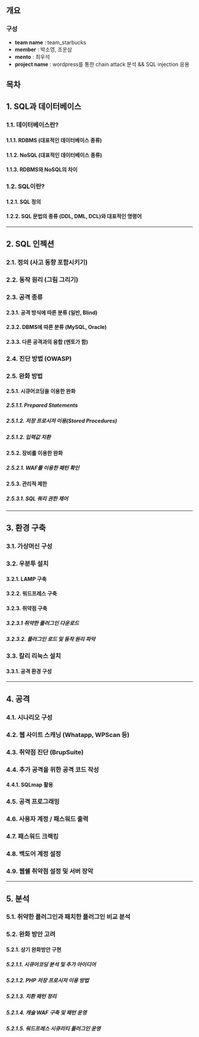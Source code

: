 
## 개요
### 구성
- __team name__ : team_starbucks
- __member__ : 박소영, 조운삼
- __mento__ : 최우석
- __project name__ : wordpress를 통한 chain attack 분석 && SQL injection 응용

## 목차

## 1. SQL과 데이터베이스
### 1.1. 데이터베이스란?
#### 1.1.1. RDBMS (대표적인 데이터베이스 종류)
#### 1.1.2. NoSQL (대표적인 데이터베이스 종류)
#### 1.1.3. RDBMS와 NoSQL의 차이
### 1.2. SQL이란?
#### 1.2.1. SQL 정의
#### 1.2.2. SQL 문법의 종류 (DDL, DML, DCL)와 대표적인 명령어

----------

## 2. SQL 인젝션
### 2.1. 정의 (사고 동향 포함시키기)
### 2.2. 동작 원리 (그림 그리기)
### 2.3. 공격 종류
#### 2.3.1. 공격 방식에 따른 분류 (일반, Blind)
#### 2.3.2. DBMS에 따른 분류 (MySQL, Oracle)
#### 2.3.3. 다른 공격과의 융합 (멘토가 함)
### 2.4. 진단 방법 (OWASP)
### 2.5. 완화 방법
#### 2.5.1. 시큐어코딩을 이용한 완화
##### 2.5.1.1. Prepared Statements
##### 2.5.1.2. 저장 프로시저 이용(Stored Procedures)
##### 2.5.1.2. 입력값 치환
#### 2.5.2. 장비를 이용한 완화
##### 2.5.2.1. WAF를 이용한 패턴 확인
#### 2.5.3. 관리적 제한
##### 2.5.3.1. SQL 쿼리 권한 제어

----------

## 3. 환경 구축
### 3.1. 가상머신 구성
### 3.2. 우분투 설치
#### 3.2.1. LAMP 구축
#### 3.2.2. 워드프레스 구축
#### 3.2.3. 취약점 구축
##### 3.2.3.1 취약한 플러그인 다운로드
##### 3.2.3.2. 플러그인 로드 및 동작 원리 파악
### 3.3. 칼리 리눅스 설치
#### 3.3.1. 공격 환경 구성

----------

## 4. 공격
### 4.1. 시나리오 구성
### 4.2. 웹 사이트 스캐닝 (Whatapp, WPScan 등)
### 4.3. 취약점 진단 (BrupSuite)
### 4.4. 추가 공격을 위한 공격 코드 작성
#### 4.4.1. SQLmap 활용
### 4.5. 공격 프로그래밍
### 4.6. 사용자 계정 / 패스워드 출력
### 4.7. 패스워드 크랙킹
### 4.8. 백도어 계정 설정
### 4.9. 웹쉘 취약점 설정 및 서버 장악

----------

## 5. 분석
### 5.1. 취약한 플러그인과 패치한 플러그인 비교 분석
### 5.2. 완화 방안 고려
#### 5.2.1. 상기 완화방안 구현
##### 5.2.1.1. 시큐어코딩 분석 및 추가 아이디어
##### 5.2.1.2. PHP 저장 프로시저 이용 방법
##### 5.2.1.3. 치환 패턴 정리
##### 5.2.1.4. 캐슬 WAF 구축 및 패턴 운영
##### 5.2.1.5. 워드프레스 시큐리티 플러그인 운영
